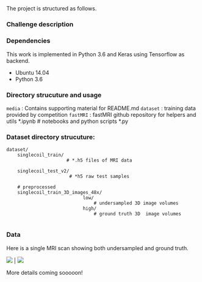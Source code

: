 ## 

The project is structured as follows.

### Challenge description
### Dependencies
This work is implemented in Python 3.6 and Keras using Tensorflow as backend.

*    Ubuntu 14.04
*    Python 3.6

### Directory strucuture and usage
`media` : Contains supporting material for README.md
`dataset` : training data provided by competition
`fastMRI` : fastMRI github repository for helpers and utils
*.ipynb # notebooks and python scripts
*.py

### Dataset directory strucuture:

```
dataset/
	singlecoil_train/
                      # *.h5 files of MRI data
            
    singlecoil_test_v2/
                       # *h5 raw test samples
    
    # preprocessed
    singlecoil_train_3D_images_48x/
                            low/
                                # undersampled 3D image volumes
                            high/
                                # ground truth 3D  image volumes
                           
```

### Data

Here is a single MRI scan showing both undersampled and ground truth.

![](media/mri_high.gif) | ![](media/mri_low.gif)

More details coming sooooon!
